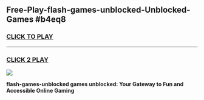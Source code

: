 
## Free-Play-flash-games-unblocked-Unblocked-Games #b4eq8
<h3>
<a href="https://news.freeplayer.one?title=flash-games-unblocked&ref=8M">CLICK TO PLAY</a></h3>
<hr>

<h3>
<a href="https://news.freeplayer.one?title=flash-games-unblocked&ref=8M">CLICK 2 PLAY</a>
  
</h3>

<a href="https://news.freeplayer.one?title=flash-games-unblocked&ref=8M"><img src="https://clearcache.store/games.png"></a>


**flash-games-unblocked games unblocked: Your Gateway to Fun and Accessible Online Gaming**
